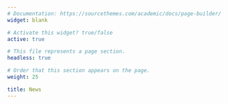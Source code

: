 ```yaml
---
# Documentation: https://sourcethemes.com/academic/docs/page-builder/
widget: blank

# Activate this widget? true/false
active: true

# This file represents a page section.
headless: true

# Order that this section appears on the page.
weight: 25

title: News
---
```


<div id="bsky-feed" style="width:100%; height:550px; overflow-y:auto;"></div>

<script>
  (function() {
    // Function to fetch and display Bluesky posts
    async function fetchBskyPosts() {
      try {
        // Replace with the actual API endpoint when Bluesky provides one
        // This is a placeholder as Bluesky doesn't have a public embed API yet
        const response = await fetch('https://api.bsky.app/v1/feed/profile/real.itu.dk');
        const data = await response.json();
        
        const feedContainer = document.getElementById('bsky-feed');
        
        if (data && data.posts) {
          data.posts.forEach(post => {
            const postElement = document.createElement('div');
            postElement.className = 'bsky-post';
            postElement.innerHTML = `
              <div style="border: 1px solid #e1e8ed; border-radius: 12px; padding: 15px; margin-bottom: 15px;">
                <div style="font-weight: bold;">${post.author}</div>
                <div style="margin-top: 10px;">${post.text}</div>
                <div style="color: #657786; font-size: 0.85em; margin-top: 10px;">${new Date(post.createdAt).toLocaleString()}</div>
              </div>
            `;
            feedContainer.appendChild(postElement);
          });
        } else {
          feedContainer.innerHTML = '<p>Please visit our <a href="https://bsky.app/profile/real.itu.dk" target="_blank">Bluesky profile</a> to see our latest updates.</p>';
        }
      } catch (error) {
        console.error('Error fetching Bluesky posts:', error);
        document.getElementById('bsky-feed').innerHTML = '<p>Unable to load Bluesky feed. Please visit our <a href="https://bsky.app/profile/real.itu.dk" target="_blank">Bluesky profile</a> directly.</p>';
      }
    }
    
    // Call the function when the page loads
    window.addEventListener('DOMContentLoaded', fetchBskyPosts);
  })();
</script>
